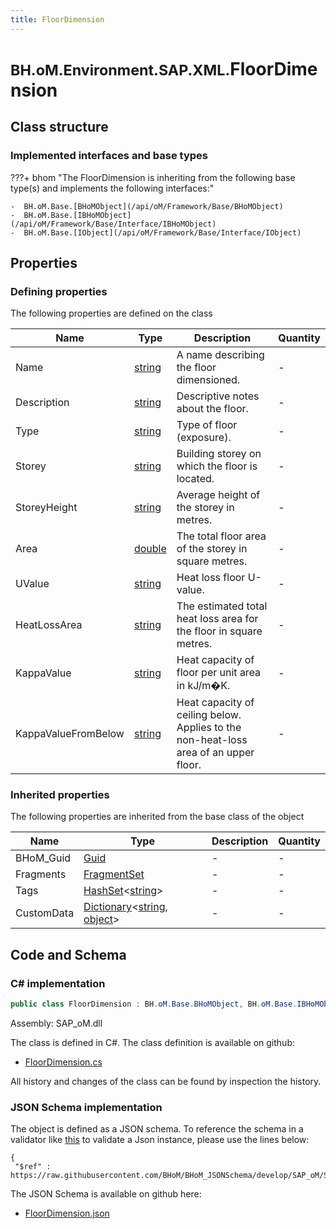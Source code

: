```yaml
---
title: FloorDimension
---
```


# <small>BH.oM.Environment.SAP.XML.</small>**FloorDimension**



## Class structure

### Implemented interfaces and base types

???+ bhom "The FloorDimension is inheriting from the following base type(s) and implements the following interfaces:"

    -  BH.oM.Base.[BHoMObject](/api/oM/Framework/Base/BHoMObject)
    -  BH.oM.Base.[IBHoMObject](/api/oM/Framework/Base/Interface/IBHoMObject)
    -  BH.oM.Base.[IObject](/api/oM/Framework/Base/Interface/IObject)


## Properties



### Defining properties

The following properties are defined on the class

| Name             | Type             | Description      | Quantity         |
|------------------|------------------|------------------|------------------|
| Name | [string](https://learn.microsoft.com/en-us/dotnet/api/System.String?view=netstandard-2.0) | A name describing the floor dimensioned. | - |
| Description | [string](https://learn.microsoft.com/en-us/dotnet/api/System.String?view=netstandard-2.0) | Descriptive notes about the floor. | - |
| Type | [string](https://learn.microsoft.com/en-us/dotnet/api/System.String?view=netstandard-2.0) | Type of floor (exposure). | - |
| Storey | [string](https://learn.microsoft.com/en-us/dotnet/api/System.String?view=netstandard-2.0) | Building storey on which the floor is located. | - |
| StoreyHeight | [string](https://learn.microsoft.com/en-us/dotnet/api/System.String?view=netstandard-2.0) | Average height of the storey in metres. | - |
| Area | [double](https://learn.microsoft.com/en-us/dotnet/api/System.Double?view=netstandard-2.0) | The total floor area of the storey in square metres. | - |
| UValue | [string](https://learn.microsoft.com/en-us/dotnet/api/System.String?view=netstandard-2.0) | Heat loss floor U-value. | - |
| HeatLossArea | [string](https://learn.microsoft.com/en-us/dotnet/api/System.String?view=netstandard-2.0) | The estimated total heat loss area for the floor in square metres. | - |
| KappaValue | [string](https://learn.microsoft.com/en-us/dotnet/api/System.String?view=netstandard-2.0) | Heat capacity of floor per unit area in kJ/m�K. | - |
| KappaValueFromBelow | [string](https://learn.microsoft.com/en-us/dotnet/api/System.String?view=netstandard-2.0) | Heat capacity of ceiling below.  Applies to the non-heat-loss area of an upper floor. | - |


### Inherited properties
The following properties are inherited from the base class of the object

| Name             | Type             | Description      | Quantity         |
|------------------|------------------|------------------|------------------|
| BHoM_Guid | [Guid](https://learn.microsoft.com/en-us/dotnet/api/System.Guid?view=netstandard-2.0) | - | - |
| Fragments | [FragmentSet](/api/oM/Framework/Base/FragmentSet) | - | - |
| Tags | [HashSet](https://learn.microsoft.com/en-us/dotnet/api/System.Collections.Generic.HashSet-1?view=netstandard-2.0)&lt;[string](https://learn.microsoft.com/en-us/dotnet/api/System.String?view=netstandard-2.0)&gt; | - | - |
| CustomData | [Dictionary](https://learn.microsoft.com/en-us/dotnet/api/System.Collections.Generic.Dictionary-2?view=netstandard-2.0)&lt;[string](https://learn.microsoft.com/en-us/dotnet/api/System.String?view=netstandard-2.0), [object](https://learn.microsoft.com/en-us/dotnet/api/System.Object?view=netstandard-2.0)&gt; | - | - |


## Code and Schema

### C# implementation

``` C# title="C#"
public class FloorDimension : BH.oM.Base.BHoMObject, BH.oM.Base.IBHoMObject, BH.oM.Base.IObject
```

Assembly: SAP_oM.dll

The class is defined in C#. The class definition is available on github:

- [FloorDimension.cs](https://github.com/BHoM/SAP_Toolkit/blob/develop/SAP_oM/XML\FloorDimension.cs)

All history and changes of the class can be found by inspection the history.
### JSON Schema implementation

The object is defined as a JSON schema. To reference the schema in a validator like [this](https://www.jsonschemavalidator.net/) to validate a Json instance, please use the lines below:

``` { .json .copy .select } title="JSON Schema"
{
 "$ref" : https://raw.githubusercontent.com/BHoM/BHoM_JSONSchema/develop/SAP_oM/SAP/XML/FloorDimension.json}
```

The JSON Schema is available on github here:

- [FloorDimension.json](https://github.com/BHoM/BHoM_JSONSchema/blob/develop/SAP_oM/SAP/XML/FloorDimension.json)
